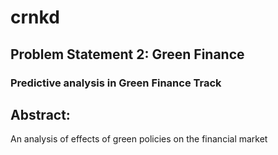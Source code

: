 # crnkd
## Problem Statement 2: Green Finance
### Predictive analysis in Green Finance Track

## Abstract:
An analysis of effects of green policies on the financial market
